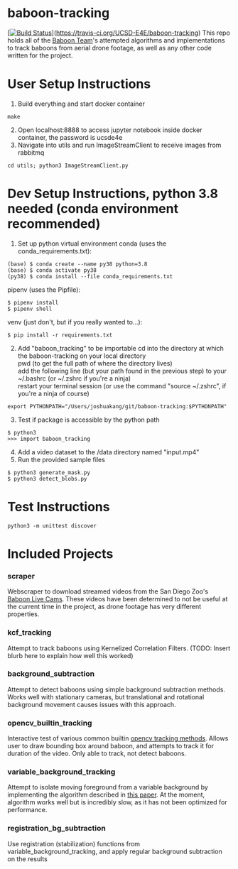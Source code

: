 # baboon-tracking

[[![Build Status](https://travis-ci.org/UCSD-E4E/baboon-tracking.svg?branch=master)](https://travis-ci.org/UCSD-E4E/baboon-tracking)](https://travis-ci.org/UCSD-E4E/baboon-tracking)
This repo holds all of the [Baboon Team](http://e4e.ucsd.edu/baboons-on-the-move)'s attempted algorithms and implementations to track baboons from aerial drone footage, as well as any other code written for the project.

# User Setup Instructions

1. Build everything and start docker container

```
make
```

2. Open localhost:8888 to access jupyter notebook inside docker container, the password is ucsde4e
3. Navigate into utils and run ImageStreamClient to receive images from rabbitmq

```
cd utils; python3 ImageStreamClient.py
```

# Dev Setup Instructions, python 3.8 needed (conda environment recommended)

1. Set up python virtual environment
   conda (uses the conda_requirements.txt):

```
(base) $ conda create --name py38 python=3.8
(base) $ conda activate py38
(py38) $ conda install --file conda_requirements.txt
```

pipenv (uses the Pipfile):

```
$ pipenv install
$ pipenv shell
```

venv (just don't, but if you really wanted to...):

```
$ pip install -r requirements.txt
```

2. Add "baboon_tracking" to be importable
   cd into the directory at which the baboon-tracking on your local directory  
   pwd (to get the full path of where the directory lives)  
   add the following line (but your path found in the previous step) to your ~/.bashrc (or ~/.zshrc if you're a ninja)  
   restart your terminal session (or use the command "source ~/.zshrc", if you're a ninja of course)

```
export PYTHONPATH="/Users/joshuakang/git/baboon-tracking:$PYTHONPATH"
```

3. Test if package is accessible by the python path

```
$ python3
>>> import baboon_tracking
```

4. Add a video dataset to the /data directory named "input.mp4"
5. Run the provided sample files

```
$ python3 generate_mask.py
$ python3 detect_blobs.py
```

# Test Instructions

```
python3 -m unittest discover
```

# Included Projects

### scraper

Webscraper to download streamed videos from the San Diego Zoo's [Baboon Live Cams](https://zoo.sandiegozoo.org/cams/baboon-cam). These videos have been determined to not be useful at the current time in the project, as drone footage has very different properties.

### kcf_tracking

Attempt to track baboons using Kernelized Correlation Filters. (TODO: Insert blurb here to explain how well this worked)

### background_subtraction

Attempt to detect baboons using simple background subtraction methods. Works well with stationary cameras, but translational and rotational background movement causes issues with this approach.

### opencv_builtin_tracking

Interactive test of various common builtin [opencv tracking methods](https://www.learnopencv.com/object-tracking-using-opencv-cpp-python/). Allows user to draw bounding box around baboon, and attempts to track it for duration of the video. Only able to track, not detect baboons.

### variable_background_tracking

Attempt to isolate moving foreground from a variable background by implementing the algorithm described in [this paper](https://arxiv.org/abs/1706.02672). At the moment, algorithm works well but is incredibly slow, as it has not been optimized for performance.

### registration_bg_subtraction

Use registration (stabilization) functions from variable_background_tracking, and apply regular background subtraction on the results
